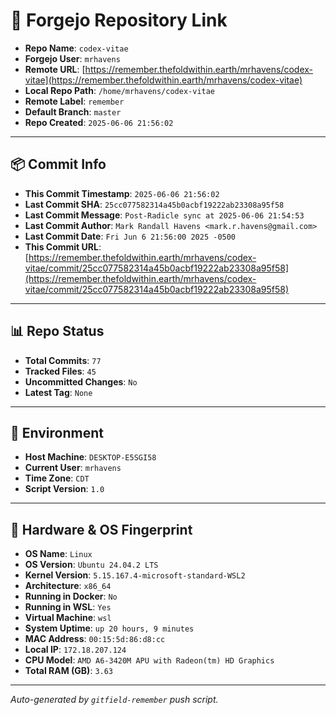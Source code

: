 # 🔗 Forgejo Repository Link

- **Repo Name**: `codex-vitae`
- **Forgejo User**: `mrhavens`
- **Remote URL**: [https://remember.thefoldwithin.earth/mrhavens/codex-vitae](https://remember.thefoldwithin.earth/mrhavens/codex-vitae)
- **Local Repo Path**: `/home/mrhavens/codex-vitae`
- **Remote Label**: `remember`
- **Default Branch**: `master`
- **Repo Created**: `2025-06-06 21:56:02`

---

## 📦 Commit Info

- **This Commit Timestamp**: `2025-06-06 21:56:02`
- **Last Commit SHA**: `25cc077582314a45b0acbf19222ab23308a95f58`
- **Last Commit Message**: `Post-Radicle sync at 2025-06-06 21:54:53`
- **Last Commit Author**: `Mark Randall Havens <mark.r.havens@gmail.com>`
- **Last Commit Date**: `Fri Jun 6 21:56:00 2025 -0500`
- **This Commit URL**: [https://remember.thefoldwithin.earth/mrhavens/codex-vitae/commit/25cc077582314a45b0acbf19222ab23308a95f58](https://remember.thefoldwithin.earth/mrhavens/codex-vitae/commit/25cc077582314a45b0acbf19222ab23308a95f58)

---

## 📊 Repo Status

- **Total Commits**: `77`
- **Tracked Files**: `45`
- **Uncommitted Changes**: `No`
- **Latest Tag**: `None`

---

## 🧭 Environment

- **Host Machine**: `DESKTOP-E5SGI58`
- **Current User**: `mrhavens`
- **Time Zone**: `CDT`
- **Script Version**: `1.0`

---

## 🧬 Hardware & OS Fingerprint

- **OS Name**: `Linux`
- **OS Version**: `Ubuntu 24.04.2 LTS`
- **Kernel Version**: `5.15.167.4-microsoft-standard-WSL2`
- **Architecture**: `x86_64`
- **Running in Docker**: `No`
- **Running in WSL**: `Yes`
- **Virtual Machine**: `wsl`
- **System Uptime**: `up 20 hours, 9 minutes`
- **MAC Address**: `00:15:5d:86:d8:cc`
- **Local IP**: `172.18.207.124`
- **CPU Model**: `AMD A6-3420M APU with Radeon(tm) HD Graphics`
- **Total RAM (GB)**: `3.63`

---

_Auto-generated by `gitfield-remember` push script._
